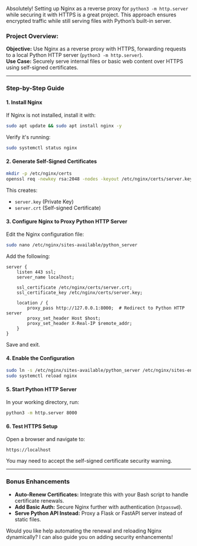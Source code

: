 Absolutely! Setting up Nginx as a reverse proxy for `python3 -m http.server` while securing it with HTTPS is a great project. This approach ensures encrypted traffic while still serving files with Python’s built-in server.

### **Project Overview:**
**Objective:** Use Nginx as a reverse proxy with HTTPS, forwarding requests to a local Python HTTP server (`python3 -m http.server`).  
**Use Case:** Securely serve internal files or basic web content over HTTPS using self-signed certificates.

---

### **Step-by-Step Guide**

#### **1. Install Nginx**
If Nginx is not installed, install it with:
```bash
sudo apt update && sudo apt install nginx -y
```
Verify it's running:
```bash
sudo systemctl status nginx
```

#### **2. Generate Self-Signed Certificates**
```bash
mkdir -p /etc/nginx/certs
openssl req -newkey rsa:2048 -nodes -keyout /etc/nginx/certs/server.key -x509 -days 365 -out /etc/nginx/certs/server.crt -subj "/CN=localhost"
```
This creates:
- `server.key` (Private Key)
- `server.crt` (Self-signed Certificate)

#### **3. Configure Nginx to Proxy Python HTTP Server**
Edit the Nginx configuration file:
```bash
sudo nano /etc/nginx/sites-available/python_server
```
Add the following:
```nginx
server {
    listen 443 ssl;
    server_name localhost;

    ssl_certificate /etc/nginx/certs/server.crt;
    ssl_certificate_key /etc/nginx/certs/server.key;

    location / {
        proxy_pass http://127.0.0.1:8000;  # Redirect to Python HTTP server
        proxy_set_header Host $host;
        proxy_set_header X-Real-IP $remote_addr;
    }
}
```
Save and exit.

#### **4. Enable the Configuration**
```bash
sudo ln -s /etc/nginx/sites-available/python_server /etc/nginx/sites-enabled/
sudo systemctl reload nginx
```

#### **5. Start Python HTTP Server**
In your working directory, run:
```bash
python3 -m http.server 8000
```

#### **6. Test HTTPS Setup**
Open a browser and navigate to:
```
https://localhost
```
You may need to accept the self-signed certificate security warning.

---

### **Bonus Enhancements**
- **Auto-Renew Certificates:** Integrate this with your Bash script to handle certificate renewals.
- **Add Basic Auth:** Secure Nginx further with authentication (`htpasswd`).
- **Serve Python API Instead:** Proxy a Flask or FastAPI server instead of static files.

Would you like help automating the renewal and reloading Nginx dynamically? I can also guide you on adding security enhancements!